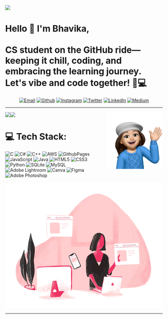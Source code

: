 [![](https://visitcount.itsvg.in/api?id=sbhavika&icon=8&color=1)](https://visitcount.itsvg.in)

# Hello 👋 I'm Bhavika,<br><br>CS student on the GitHub ride—keeping it chill, coding, and embracing the learning journey. Let's vibe and code together! 🚀💻<br>


<center>
  


[![Email](https://img.shields.io/badge/-EMAIL-191970?style=for-the-badge&logo=gmail&logoColor=white)](mailto:sbhavikarustagi@gmail.com?subject=[GitHub])
[![Github](https://img.shields.io/badge/github-0096FF.svg?style=for-the-badge&logo=github)](https://www.github.com/sbhavika)
[![Instagram](https://img.shields.io/badge/instagram-89CFF0.svg?style=for-the-badge&logo=instagram&logoColor=white)](https://www.instagram.com/sbhavikarustagi)
[![Twitter](https://img.shields.io/badge/twitter-191970.svg?style=for-the-badge&logo=twitter&logoColor=white)](https://twitter.com/BhavikaRustagi)
[![LinkedIn](https://img.shields.io/badge/-LINKEDIN-0096FF?style=for-the-badge&logo=linkedin&logoColor=white)](https://www.linkedin.com/in/bhavika-rustagi-b3a233221/)
[![Medium](https://img.shields.io/badge/medium-89CFF0.svg?style=for-the-badge&logo=medium&logoColor=white)](https://medium.com/@sbhavikarustagi)

---

</center>

<img src="https://github.com/sbhavika/sbhavika/blob/main/hello.png" img align="right" width=36% height=36%>
<img src="https://github-readme-stats.vercel.app/api?username=sbhavika&theme=algolia&hide_border=false&include_all_commits=false&count_private=false" img align="left"> 
<img src="https://github-readme-stats.vercel.app/api/top-langs/?username=sbhavika&theme=algolia&hide_border=false&include_all_commits=false&count_private=false&layout=compact">



# 💻 Tech Stack:
![C](https://img.shields.io/badge/c-%23191970.svg?style=for-the-badge&logo=c&logoColor=white) 
![C#](https://img.shields.io/badge/c%23-%230096FF.svg?style=for-the-badge&logo=csharp&logoColor=white) 
![C++](https://img.shields.io/badge/c++-%2389CFF0.svg?style=for-the-badge&logo=c%2B%2B&logoColor=white) 
![AWS](https://img.shields.io/badge/AWS-%23191970.svg?style=for-the-badge&logo=amazon-aws&logoColor=white) 
![GithubPages](https://img.shields.io/badge/github%20pages-0096FF?style=for-the-badge&logo=github&logoColor=white)
![JavaScript](https://img.shields.io/badge/javascript-%2389CFF0.svg?style=for-the-badge&logo=javascript&logoColor=%23F7DF1E)
![Java](https://img.shields.io/badge/java-%23191970.svg?style=for-the-badge&logo=openjdk&logoColor=white) 
![HTML5](https://img.shields.io/badge/html5-%230096FF.svg?style=for-the-badge&logo=html5&logoColor=white)
![CSS3](https://img.shields.io/badge/css3-%2389CFF0.svg?style=for-the-badge&logo=css3&logoColor=white)
![Python](https://img.shields.io/badge/python-191970?style=for-the-badge&logo=python&logoColor=ffdd54)
![SQLite](https://img.shields.io/badge/sqlite-%230096FF.svg?style=for-the-badge&logo=sqlite&logoColor=white) 
![MySQL](https://img.shields.io/badge/mysql-%2389CFF0.svg?style=for-the-badge&logo=mysql&logoColor=white)
![Adobe Lightroom](https://img.shields.io/badge/Adobe%20Lightroom-191970.svg?style=for-the-badge&logo=Adobe%20Lightroom&logoColor=white)
![Canva](https://img.shields.io/badge/Canva-%230096FF.svg?style=for-the-badge&logo=Canva&logoColor=white)
![Figma](https://img.shields.io/badge/figma-%2389CFF0.svg?style=for-the-badge&logo=figma&logoColor=white) 
![Adobe Photoshop](https://img.shields.io/badge/adobe%20photoshop-%23191970.svg?style=for-the-badge&logo=adobe%20photoshop&logoColor=white)


 <div align="center">
  <img height="400" src="https://github.com/sbhavika/sbhavika/blob/main/girlcode.gif"  />
</div>

---
